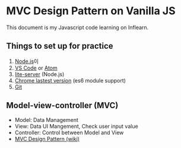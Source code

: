 # MVC Design Pattern on Vanilla JS
This document is my Javascript code learning on Inflearn.

## Things to set up for practice

1. [Node.js](https://nodejs.org/)이
2. [VS Code](https://code.visualstudio.com) or [Atom](https://atom.io)
3. [lite-server](https://github.com/johnpapa/lite-server) (Node.js)
4. [Chrome lastest version](https://www.google.co.kr/chrome/browser/desktop/index.html) (es6 module support)
5. [Git](https://git-scm.com)

## Model-view-controller (MVC)

* Model: Data Management
* View: Data UI Mangement, Check user input value
* Controller: Control between Model and View
* [MVC Design Pattern (wiki)](https://en.wikipedia.org/wiki/Model–view–controller)
